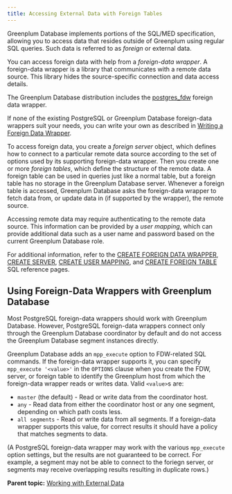```yaml
---
title: Accessing External Data with Foreign Tables 
---
```


Greenplum Database implements portions of the SQL/MED specification, allowing you to access data that resides outside of Greenplum using regular SQL queries. Such data is referred to as *foreign* or external data.

You can access foreign data with help from a *foreign-data wrapper*. A foreign-data wrapper is a library that communicates with a remote data source. This library hides the source-specific connection and data access details.

The Greenplum Database distribution includes the [postgres\_fdw](../../ref_guide/modules/postgres_fdw.html) foreign data wrapper.

If none of the existing PostgreSQL or Greenplum Database foreign-data wrappers suit your needs, you can write your own as described in [Writing a Foreign Data Wrapper](g-devel-fdw.html).

To access foreign data, you create a *foreign server* object, which defines how to connect to a particular remote data source according to the set of options used by its supporting foreign-data wrapper. Then you create one or more *foreign tables*, which define the structure of the remote data. A foreign table can be used in queries just like a normal table, but a foreign table has no storage in the Greenplum Database server. Whenever a foreign table is accessed, Greenplum Database asks the foreign-data wrapper to fetch data from, or update data in \(if supported by the wrapper\), the remote source.

Accessing remote data may require authenticating to the remote data source. This information can be provided by a *user mapping*, which can provide additional data such as a user name and password based on the current Greenplum Database role.

For additional information, refer to the [CREATE FOREIGN DATA WRAPPER](../../ref_guide/sql_commands/CREATE_FOREIGN_DATA_WRAPPER.html), [CREATE SERVER](../../ref_guide/sql_commands/CREATE_SERVER.html), [CREATE USER MAPPING](../../ref_guide/sql_commands/CREATE_USER_MAPPING.html), and [CREATE FOREIGN TABLE](../../ref_guide/sql_commands/CREATE_FOREIGN_TABLE.html) SQL reference pages.

## <a id="greenplum"></a>Using Foreign-Data Wrappers with Greenplum Database 

Most PostgreSQL foreign-data wrappers should work with Greenplum Database. However, PostgreSQL foreign-data wrappers connect only through the Greenplum Database coordinator by default and do not access the Greenplum Database segment instances directly.

Greenplum Database adds an `mpp_execute` option to FDW-related SQL commands. If the foreign-data wrapper supports it, you can specify `mpp_execute '<value>'` in the `OPTIONS` clause when you create the FDW, server, or foreign table to identify the Greenplum host from which the foreign-data wrapper reads or writes data. Valid `<value>`s are:

-   `master` \(the default\) - Read or write data from the coordinator host.
-   `any` - Read data from either the coordinator host or any one segment, depending on which path costs less.
-   `all segments` - Read or write data from all segments. If a foreign-data wrapper supports this value, for correct results it should have a policy that matches segments to data.

\(A PostgreSQL foreign-data wrapper may work with the various `mpp_execute` option settings, but the results are not guaranteed to be correct. For example, a segment may not be able to connect to the foriegn server, or segments may receive overlapping results resulting in duplicate rows.\)


**Parent topic:** [Working with External Data](../external/g-working-with-file-based-ext-tables.html)
